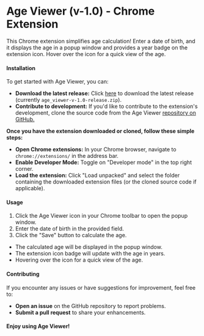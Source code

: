 # Age Viewer (v-1.0) - Chrome Extension 

This Chrome extension simplifies age calculation! 
Enter a date of birth, and it displays the age in a popup window and provides a year badge on the extension icon. Hover over the icon for a quick view of the age.


#### Installation 

To get started with Age Viewer, you can:

* **Download the latest release:** Click [here](https://github.com/astrolion/age_viewer/releases) to download the latest release (currently `age_viewer-v-1.0-release.zip`).
* **Contribute to development:** If you'd like to contribute to the extension's development, clone the source code from the Age Viewer [repository on GitHub.](https://github.com/astrolion/age_viewer)

 **Once you have the extension downloaded or cloned, follow these simple steps:**

* **Open Chrome extensions:** In your Chrome browser, navigate to `chrome://extensions/` in the address bar.
* **Enable Developer Mode:** Toggle on "Developer mode" in the top right corner.
* **Load the extension:** Click "Load unpacked" and select the folder containing the downloaded extension files (or the cloned source code if applicable).
#### Usage

1. Click the Age Viewer icon in your Chrome toolbar to open the popup window.
2. Enter the date of birth in the provided field.
3. Click the "Save" button to calculate the age.

* The calculated age will be displayed in the popup window.
* The extension icon badge will update with the age in years.
* Hovering over the icon for a quick view of the age.

#### Contributing

If you encounter any issues or have suggestions for improvement, feel free to:

* **Open an issue** on the GitHub repository to report problems.
* **Submit a pull request** to share your enhancements.

#### **Enjoy using Age Viewer!**